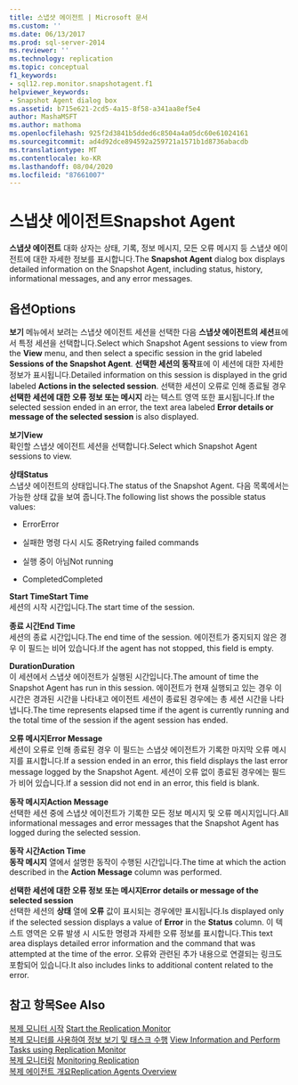 ```yaml
---
title: 스냅샷 에이전트 | Microsoft 문서
ms.custom: ''
ms.date: 06/13/2017
ms.prod: sql-server-2014
ms.reviewer: ''
ms.technology: replication
ms.topic: conceptual
f1_keywords:
- sql12.rep.monitor.snapshotagent.f1
helpviewer_keywords:
- Snapshot Agent dialog box
ms.assetid: b715e621-2cd5-4a15-8f58-a341aa8ef5e4
author: MashaMSFT
ms.author: mathoma
ms.openlocfilehash: 925f2d3841b5dded6c8504a4a05dc60e61024161
ms.sourcegitcommit: ad4d92dce894592a259721a1571b1d8736abacdb
ms.translationtype: MT
ms.contentlocale: ko-KR
ms.lasthandoff: 08/04/2020
ms.locfileid: "87661007"
---
```

# <a name="snapshot-agent"></a><span data-ttu-id="af7cd-102">스냅샷 에이전트</span><span class="sxs-lookup"><span data-stu-id="af7cd-102">Snapshot Agent</span></span>
  <span data-ttu-id="af7cd-103">**스냅샷 에이전트** 대화 상자는 상태, 기록, 정보 메시지, 모든 오류 메시지 등 스냅샷 에이전트에 대한 자세한 정보를 표시합니다.</span><span class="sxs-lookup"><span data-stu-id="af7cd-103">The **Snapshot Agent** dialog box displays detailed information on the Snapshot Agent, including status, history, informational messages, and any error messages.</span></span>  
  
## <a name="options"></a><span data-ttu-id="af7cd-104">옵션</span><span class="sxs-lookup"><span data-stu-id="af7cd-104">Options</span></span>  
 <span data-ttu-id="af7cd-105">**보기** 메뉴에서 보려는 스냅샷 에이전트 세션을 선택한 다음 **스냅샷 에이전트의 세션**표에서 특정 세션을 선택합니다.</span><span class="sxs-lookup"><span data-stu-id="af7cd-105">Select which Snapshot Agent sessions to view from the **View** menu, and then select a specific session in the grid labeled **Sessions of the Snapshot Agent**.</span></span> <span data-ttu-id="af7cd-106">**선택한 세션의 동작**표에 이 세션에 대한 자세한 정보가 표시됩니다.</span><span class="sxs-lookup"><span data-stu-id="af7cd-106">Detailed information on this session is displayed in the grid labeled **Actions in the selected session**.</span></span> <span data-ttu-id="af7cd-107">선택한 세션이 오류로 인해 종료될 경우 **선택한 세션에 대한 오류 정보 또는 메시지** 라는 텍스트 영역 또한 표시됩니다.</span><span class="sxs-lookup"><span data-stu-id="af7cd-107">If the selected session ended in an error, the text area labeled **Error details or message of the selected session** is also displayed.</span></span>  
  
 <span data-ttu-id="af7cd-108">**보기**</span><span class="sxs-lookup"><span data-stu-id="af7cd-108">**View**</span></span>  
 <span data-ttu-id="af7cd-109">확인할 스냅샷 에이전트 세션을 선택합니다.</span><span class="sxs-lookup"><span data-stu-id="af7cd-109">Select which Snapshot Agent sessions to view.</span></span>  
  
 <span data-ttu-id="af7cd-110">**상태**</span><span class="sxs-lookup"><span data-stu-id="af7cd-110">**Status**</span></span>  
 <span data-ttu-id="af7cd-111">스냅샷 에이전트의 상태입니다.</span><span class="sxs-lookup"><span data-stu-id="af7cd-111">The status of the Snapshot Agent.</span></span> <span data-ttu-id="af7cd-112">다음 목록에서는 가능한 상태 값을 보여 줍니다.</span><span class="sxs-lookup"><span data-stu-id="af7cd-112">The following list shows the possible status values:</span></span>  
  
-   <span data-ttu-id="af7cd-113">Error</span><span class="sxs-lookup"><span data-stu-id="af7cd-113">Error</span></span>  
  
-   <span data-ttu-id="af7cd-114">실패한 명령 다시 시도 중</span><span class="sxs-lookup"><span data-stu-id="af7cd-114">Retrying failed commands</span></span>  
  
-   <span data-ttu-id="af7cd-115">실행 중이 아님</span><span class="sxs-lookup"><span data-stu-id="af7cd-115">Not running</span></span>  
  
-   <span data-ttu-id="af7cd-116">Completed</span><span class="sxs-lookup"><span data-stu-id="af7cd-116">Completed</span></span>  
  
 <span data-ttu-id="af7cd-117">**Start Time**</span><span class="sxs-lookup"><span data-stu-id="af7cd-117">**Start Time**</span></span>  
 <span data-ttu-id="af7cd-118">세션의 시작 시간입니다.</span><span class="sxs-lookup"><span data-stu-id="af7cd-118">The start time of the session.</span></span>  
  
 <span data-ttu-id="af7cd-119">**종료 시간**</span><span class="sxs-lookup"><span data-stu-id="af7cd-119">**End Time**</span></span>  
 <span data-ttu-id="af7cd-120">세션의 종료 시간입니다.</span><span class="sxs-lookup"><span data-stu-id="af7cd-120">The end time of the session.</span></span> <span data-ttu-id="af7cd-121">에이전트가 중지되지 않은 경우 이 필드는 비어 있습니다.</span><span class="sxs-lookup"><span data-stu-id="af7cd-121">If the agent has not stopped, this field is empty.</span></span>  
  
 <span data-ttu-id="af7cd-122">**Duration**</span><span class="sxs-lookup"><span data-stu-id="af7cd-122">**Duration**</span></span>  
 <span data-ttu-id="af7cd-123">이 세션에서 스냅샷 에이전트가 실행된 시간입니다.</span><span class="sxs-lookup"><span data-stu-id="af7cd-123">The amount of time the Snapshot Agent has run in this session.</span></span> <span data-ttu-id="af7cd-124">에이전트가 현재 실행되고 있는 경우 이 시간은 경과된 시간을 나타내고 에이전트 세션이 종료된 경우에는 총 세션 시간을 나타냅니다.</span><span class="sxs-lookup"><span data-stu-id="af7cd-124">The time represents elapsed time if the agent is currently running and the total time of the session if the agent session has ended.</span></span>  
  
 <span data-ttu-id="af7cd-125">**오류 메시지**</span><span class="sxs-lookup"><span data-stu-id="af7cd-125">**Error Message**</span></span>  
 <span data-ttu-id="af7cd-126">세션이 오류로 인해 종료된 경우 이 필드는 스냅샷 에이전트가 기록한 마지막 오류 메시지를 표시합니다.</span><span class="sxs-lookup"><span data-stu-id="af7cd-126">If a session ended in an error, this field displays the last error message logged by the Snapshot Agent.</span></span> <span data-ttu-id="af7cd-127">세션이 오류 없이 종료된 경우에는 필드가 비어 있습니다.</span><span class="sxs-lookup"><span data-stu-id="af7cd-127">If a session did not end in an error, this field is blank.</span></span>  
  
 <span data-ttu-id="af7cd-128">**동작 메시지**</span><span class="sxs-lookup"><span data-stu-id="af7cd-128">**Action Message**</span></span>  
 <span data-ttu-id="af7cd-129">선택한 세션 중에 스냅샷 에이전트가 기록한 모든 정보 메시지 및 오류 메시지입니다.</span><span class="sxs-lookup"><span data-stu-id="af7cd-129">All informational messages and error messages that the Snapshot Agent has logged during the selected session.</span></span>  
  
 <span data-ttu-id="af7cd-130">**동작 시간**</span><span class="sxs-lookup"><span data-stu-id="af7cd-130">**Action Time**</span></span>  
 <span data-ttu-id="af7cd-131">**동작 메시지** 열에서 설명한 동작이 수행된 시간입니다.</span><span class="sxs-lookup"><span data-stu-id="af7cd-131">The time at which the action described in the **Action Message** column was performed.</span></span>  
  
 <span data-ttu-id="af7cd-132">**선택한 세션에 대한 오류 정보 또는 메시지**</span><span class="sxs-lookup"><span data-stu-id="af7cd-132">**Error details or message of the selected session**</span></span>  
 <span data-ttu-id="af7cd-133">선택한 세션의 **상태** 열에 **오류** 값이 표시되는 경우에만 표시됩니다.</span><span class="sxs-lookup"><span data-stu-id="af7cd-133">Is displayed only if the selected session displays a value of **Error** in the **Status** column.</span></span> <span data-ttu-id="af7cd-134">이 텍스트 영역은 오류 발생 시 시도한 명령과 자세한 오류 정보를 표시합니다.</span><span class="sxs-lookup"><span data-stu-id="af7cd-134">This text area displays detailed error information and the command that was attempted at the time of the error.</span></span> <span data-ttu-id="af7cd-135">오류와 관련된 추가 내용으로 연결되는 링크도 포함되어 있습니다.</span><span class="sxs-lookup"><span data-stu-id="af7cd-135">It also includes links to additional content related to the error.</span></span>  
  
## <a name="see-also"></a><span data-ttu-id="af7cd-136">참고 항목</span><span class="sxs-lookup"><span data-stu-id="af7cd-136">See Also</span></span>  
 <span data-ttu-id="af7cd-137">[복제 모니터 시작](monitor/start-the-replication-monitor.md) </span><span class="sxs-lookup"><span data-stu-id="af7cd-137">[Start the Replication Monitor](monitor/start-the-replication-monitor.md) </span></span>  
 <span data-ttu-id="af7cd-138">[복제 모니터를 사용하여 정보 보기 및 태스크 수행](monitor/view-information-and-perform-tasks-replication-monitor.md) </span><span class="sxs-lookup"><span data-stu-id="af7cd-138">[View Information and Perform Tasks using Replication Monitor](monitor/view-information-and-perform-tasks-replication-monitor.md) </span></span>  
 <span data-ttu-id="af7cd-139">[복제 모니터링](monitoring-replication.md) </span><span class="sxs-lookup"><span data-stu-id="af7cd-139">[Monitoring Replication](monitoring-replication.md) </span></span>  
 [<span data-ttu-id="af7cd-140">복제 에이전트 개요</span><span class="sxs-lookup"><span data-stu-id="af7cd-140">Replication Agents Overview</span></span>](agents/replication-agents-overview.md)  
  
  
